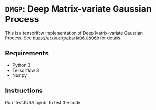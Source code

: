 # `DMGP`: Deep Matrix-variate Gaussian Process

This is a tensorlfow implementation of Deep Matrix-variate Gaussian Process.
See https://arxiv.org/abs/1806.08069 for details.

## Requirements

- Python 3
- Tensorflow 3
- Numpy

## Instructions

Run 'testJURA.ipynb' to test the code.
